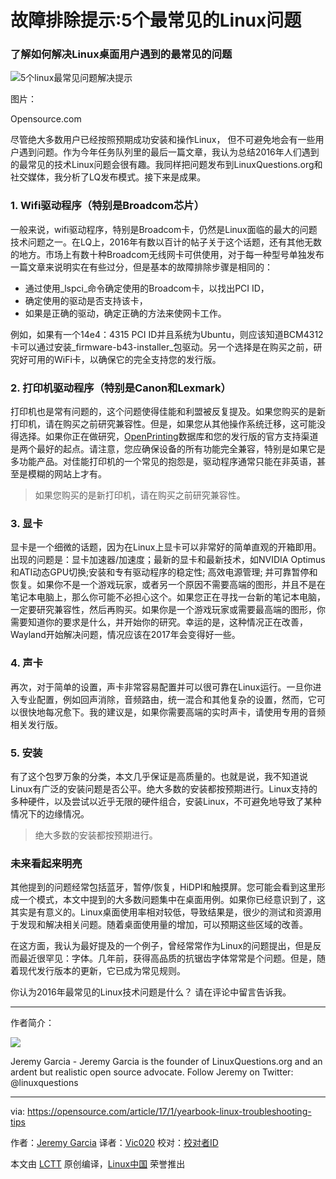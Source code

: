 故障排除提示:5个最常见的Linux问题
============================================================

### 了解如何解决Linux桌面用户遇到的最常见的问题

 ![5个linux最常见问题解决提示](https://opensource.com/sites/default/files/styles/image-full-size/public/images/law/rh_003601_05_mech_osyearbook2016_containers_cc.png?itok=0ZEfXLEE "Troubleshooting tips for the 5 most common Linux issues") 
 
图片：

Opensource.com

尽管绝大多数用户已经按照预期成功安装和操作Linux， 但不可避免地会有一些用户遇到问题。作为今年任务队列里的最后一篇文章，我认为总结2016年人们遇到的最常见的技术Linux问题会很有趣。我同样把问题发布到LinuxQuestions.org和社交媒体，我分析了LQ发布模式。接下来是成果。

### 1. Wifi驱动程序（特别是Broadcom芯片）

一般来说，wifi驱动程序，特别是Broadcom卡，仍然是Linux面临的最大的问题技术问题之一。在LQ上，2016年有数以百计的帖子关于这个话题，还有其他无数的地方。市场上有数十种Broadcom无线网卡可供使用，对于每一种型号单独发布一篇文章来说明实在有些过分，但是基本的故障排除步骤是相同的：

* 通过使用_lspci_命令确定使用的Broadcom卡，以找出PCI ID，
* 确定使用的驱动是否支持该卡，
* 如果是正确的驱动，确定正确的方法来使网卡工作。

例如，如果有一个14e4：4315 PCI ID并且系统为Ubuntu，则应该知道BCM4312卡可以通过安装_firmware-b43-installer_包驱动。另一个选择是在购买之前，研究好可用的WiFi卡，以确保它的完全支持您的发行版。

### 2. 打印机驱动程序（特别是Canon和Lexmark）

打印机也是常有问题的，这个问题使得佳能和利盟被反复提及。如果您购买的是新打印机，请在购买之前研究兼容性。但是，如果您从其他操作系统迁移，这可能没得选择。如果你正在做研究，[OpenPrinting][1]数据库和您的发行版的官方支持渠道是两个最好的起点。请注意，您应确保设备的所有功能完全兼容，特别是如果它是多功能产品。对佳能打印机的一个常见的抱怨是，驱动程序通常只能在非英语，甚至是模糊的网站上才有。

> 如果您购买的是新打印机，请在购买之前研究兼容性。

### 3. 显卡

显卡是一个细微的话题，因为在Linux上显卡可以非常好的简单直观的开箱即用。出现的问题是：显卡加速器/加速度；最新的显卡和最新技术，如NVIDIA Optimus和ATI动态GPU切换;安装和专有驱动程序的稳定性; 高效电源管理; 并可靠暂停和恢复。如果你不是一个游戏玩家，或者另一个原因不需要高端的图形，并且不是在笔记本电脑上，那么你可能不必担心这个。如果您正在寻找一台新的笔记本电脑，一定要研究兼容性，然后再购买。如果你是一个游戏玩家或需要最高端的图形，你需要知道你的要求是什么，并开始你的研究。幸运的是，这种情况正在改善，Wayland开始解决问题，情况应该在2017年会变得好一些。

### 4. 声卡

再次，对于简单的设置，声卡非常容易配置并可以很可靠在Linux运行。一旦你进入专业配置，例如回声消除，音频路由，统一混合和其他复杂的设置，然而，它可以很快地每况愈下。我的建议是，如果你需要高端的实时声卡，请使用专用的音频相关发行版。

### 5. 安装

有了这个包罗万象的分类，本文几乎保证是高质量的。也就是说，我不知道说Linux有广泛的安装问题是否公平。绝大多数的安装都按预期进行。Linux支持的多种硬件，以及尝试以近乎无限的硬件组合，安装Linux，不可避免地导致了某种情况下的边缘情况。

> 绝大多数的安装都按预期进行。

### 未来看起来明亮

其他提到的问题经常包括蓝牙，暂停/恢复，HiDPI和触摸屏。您可能会看到这里形成一个模式，本文中提到的大多数问题集中在桌面用例。如果你已经意识到了，这其实是有意义的。Linux桌面使用率相对较低，导致结果是，很少的测试和资源用于发现和解决相关问题。随着桌面使用量的增加，可以预期这些区域的改善。

在这方面，我认为最好提及的一个例子，曾经常常作为Linux的问题提出，但是反而最近很罕见：字体。几年前，获得高品质的抗锯齿字体常常是个问题。但是，随着现代发行版本的更新，它已成为常见规则。

你认为2016年最常见的Linux技术问题是什么？ 请在评论中留言告诉我。

--------------------------------------------------------------------------------

作者简介：

![](https://opensource.com/sites/default/files/styles/profile_pictures/public/pictures/jeremy-garcia.jpg?itok=kqOMWJIg)

Jeremy Garcia - Jeremy Garcia is the founder of LinuxQuestions.org  and an ardent but realistic open source advocate. Follow Jeremy on Twitter: @linuxquestions

--------------------------------------------------------------------------------

via: https://opensource.com/article/17/1/yearbook-linux-troubleshooting-tips

作者：[Jeremy Garcia][a]
译者：[Vic020](http://vicyu.net)
校对：[校对者ID](https://github.com/校对者ID)

本文由 [LCTT](https://github.com/LCTT/TranslateProject) 原创编译，[Linux中国](https://linux.cn/) 荣誉推出

[a]:https://opensource.com/users/jeremy-garcia
[1]:http://www.openprinting.org/printers
